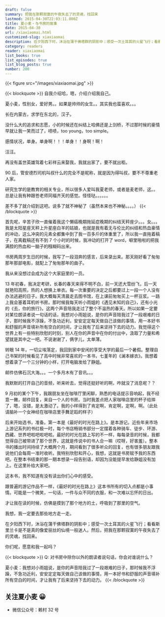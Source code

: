 ```yaml
---
draft: false
summary: 把我在那颗寂寞的午夜失去了的灵魂，找回来
lastmod: 2015-04-30T22:03:11.000Z
title: 夏小麦・与书房的故事
date: 2015-04-30
url: /xiaxiaomai.html
customized-slug: xiaxiaomai
description: 在夕阳西下时，沐浴在蒲干佛塔群的阴影中；感受一次土耳其的火星飞行；看看斯里兰卡是不是真的像爱丽丝的仙境一般迷人。然后，把我在那颗寂寞的午夜失去了的灵魂，找回来。
category: readers
reader: xiaxiaomai
list_books: true
list_episodes: true
list_blog_posts: true
number: 200
---
```


{{< figure src="/images/xiaxiaomai.jpg" >}}

{{< blockquote >}}
自我介绍哈，嗯，介绍介绍我自己。

夏小麦，性别女，爱好男。。如果是帅帅的女生。。其实我也蛮喜欢。。。

长在内蒙古，求学在东北的，汉子。

没什么大的追求和志愿，小的时候还在纠结上哈佛还是上剑桥，不过那时候的豪情早就让我一笑而过了，啧啧，too young，too simple。

感情状况，单身。单身啊！！！单身！！身啊！啊！

汪汪。

再没有盖世英雄驾着七彩祥云来娶我，我就出家了，要不就出柜。

90 后，管安德烈司机叫叔什么的完全不是昵称，就是因为得叫叔，要不不尊重老人家。

研究生学的是教育的相关专业，所以很多人爱叫我夏老师，或者是麦老师，这。。总是让我有种跟苍老师同福齐天的感觉。怪怪哒。。。。。。

差不多了就介绍到这吧。说多了就不神秘了（虽然本来也不神秘。。。。）
{{< /blockquote >}}

首先呢，辛苦子欣一直催着我这个懒癌晚期拖延症晚期的纠结天秤座少。。。女。。。我是太阳星座天秤上升星座白羊的姑娘，也就是我有着无与伦比的纠结和热血豪情的冲动，这么冲突的元素全都集中到了我一百多斤的体重里了，所以我一直拖着稿子，在离截稿还有不到 7 个小时的时候，我冲动的打开了 word，噼里啪啦的把我满腔的热血和一脑子的糨糊码出来。

书房两周岁生日的时候，我写了一段泪奔的感言，后来录出来。那天刚好看了匆匆那年那部电影，就配上了匆匆那年的曲子。

我从来没想过会成为这个大家庭里的一员。

13 年初春，我决定考研，长春的春天来得不明不白，前一天还大雪纷飞，后一天就艳阳高照，热的人想换上单衣。每一次重要的决定之后都要过上一段一个人没有办法逃避的日子。我大概每天清晨走去图书馆，在上课前匆匆买上一杯豆浆。一路上我会塞着耳机听书房。那时候我每天听小雨姐的《遇见未知的自己》，还有小光的《去，你的旅行》。这两个声音陪我走过了整个不温热的春天。所以如果一定要对某位朗读者说一句话的话，我想对小雨姐说，是你的声音陪我过了一段艰难的日子，那时候我不浮躁，不急功近利，安安定定每天做自己该做的事情，用一本好书和舒服的声音填补所有空白的时间，才让我有了后来坚持下去的动力。我觉得这个世界上有一些特别欣慰的时刻，别人在你的声音中在你的付出中，汲取了力量和希望就是其中之一吧。不说谢谢了，俩字儿，太单薄。

转眼 14 年，一切尘埃落定，我回到家中安闲的享受大学的最后一个暑假。整理自己书架的时候看见了高中时候非常喜欢的一本书，七堇年的《澜本嫁衣》。我想着想着录了一个三分钟的小样，打开电脑发给了静姐。

邮件仿佛石沉大海。。。一个多月木有了音讯。。。

我默默的打开自己的音频，听来听去，觉得还挺好听的啊，咋就没了消息呢？？

9 月初的某个下午，我跟朋友坐在咖啡厅里闲聊，熟悉的电话提示音响起，我不经意一撇，邮件回复，来自一个人的书房。当时我差点把人家咖啡店里的杯子给摔了，嗯，没错，是太激动了。我的小样得到了肯定啊，肯定啊，定啊，啊。（此处请脑补一个女神经在咖啡店里手舞足蹈的样子）

后来开始选书，准备。第一本是《最好的时光在路上》。是本游记。近些年来市场上游记系列的书红极一时，每个书店畅销书部分一定摆着各种骑车、徒步、环游、西藏、世界吧啦吧啦吧啦。最好的时光在路上写的不一样，每每录音的时候，我都觉得自己被带进了那个世界，这就是传说中的书人合一嘛（哎呀，好害羞）。整本书的播出时间持续了大概两个月，期间看到了很多听众的回复，也有很多朋友跟我说他们会每周一准时收听。我特别欣慰和开心，我想，这就是书房赋予我的东西吧。在整本书结束的那一期本想录一段告别语，却因为没能提早发给静姐没有加上。在这里补给大家吧。

这本书，我不知道有没有读出你们心中的感受。

跟普遍的游记作品不一样，《最好的时光在路上》这本书所有的切入点都是小事情。可能是一个微笑，一句话，一件与众不同的衣服，和一次难以忘怀的日出。

才让我在读的时候，仿佛是摸到了那个地方的土，呼吸到了那里的空气。

我想，我一定要去那些地方走一走。

在夕阳西下时，沐浴在蒲干佛塔群的阴影中；感受一次土耳其的火星飞行；看看斯里兰卡是不是真的像爱丽丝的仙境一般迷人。然后，把我在那颗寂寞的午夜失去了的灵魂，找回来。

你们呢，愿意和我一起吗？

{{< blockquote >}}
Q: 对书房中除你以外的朗读者说句话，你会对谁说什么？

夏小麦：我想对小雨姐说，是你的声音陪我过了一段艰难的日子，那时候我不浮躁，不急功近利，安安定定每天做自己该做的事情，用一本好书和舒服的声音填补所有空白的时间，才让我有了后来坚持下去的动力。
{{< /blockquote >}}

## 关注夏小麦 😀

- 微信公众号：赖村 32 号

